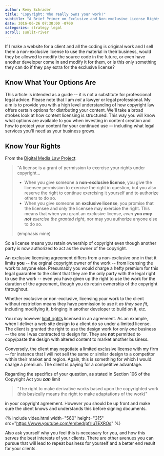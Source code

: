 ```yaml
---
author: Remy Schrader
title: "Copyright: Who really owns your work?"
subtitle: "A Brief Primer on Exclusive and Non-exclusive License Rights"
date: 2016-06-26 07:30:00 -0700
categories: strategy legal
scroll: sunlit-river
---
```


If I make a website for a client and all the coding is original work
 and I sell them a non-exclusive license to use the material in their business,
 would they be allowed to modify the source code in the future,
 or even have another developer come in and modify it for them,
 or is this only something they can do if they pay extra
 for the exclusive license?

## Know What Your Options Are

 This article is intended as a guide -- it is not a substitute for professional legal advice.
Please note that I am _not_ a lawyer or legal professional.
My aim is to provide you with a high level understanding of how copyright law offers certain options for distrbuting your content.
We'll take a broad strokes look at how content licensing is structured.
This way you will know what options are available to you when investing in content creation and how to protect your content for your continued use -- including what legal services you'll need as your business grows. 

## Know Your Rights  

From the [Digital Media Law Project][legal-guide]:  

> "A license is a grant of permission to exercise your rights under copyright...  
>
> + When you give someone a **non-exclusive license**, you give the licensee permission to exercise the right in question, but you also reserve the right to continue exercising it yourself and to authorize others to do so.  
> + When you give someone an **exclusive license**, you promise that the licensee and only the licensee may exercise the right. This means that when you grant an exclusive license, _even **you may not** exercise the granted right_, nor may you authorize anyone else to do so.  
>
> (emphasis mine)  

So a license means you retain ownership of copyright even though another party is now authorized to act as the owner of the copyright.    

An exclusive licensing agreement differs from a non-exclusive one in that it limits **you** -- the orginal copyright owner of the work -- from licensing the work to anyone else. Presumably you would charge a hefty premium for this legal guarantee to the client that they are the only party with the legal right to use the work -- even you have given up the right to use the work for the duration of the agreement, though you do retain ownership of the copyright throughout.  

Whether exclusive or non-exclusive, licensing your work to the client without restriction means they have permission to use it _as they see fit_, including modifying it, bringing in another developer to build on it, etc.  

You may however [limit rights](http://www.dmlp.org/legal-guide/which-rights-can-be-transferred-or-licensed) licensed in an agreement. As an example, when I deliver a web site design to a client do so under a limited license. The client is granted the right to use the design work for only _one_ business -- the one I was contracted to design for. They are **not** permitted to copy/paste the design with altered content to market another business.  

Conversely, the client may negotiate a limited exclusive license with my firm -- for instance that I will not sell the same or similar design to a competitor within their market and region. Again, this is something for which I would charge a premium. The client is paying for a competitive advantage.    

Regarding the specifics of your question, as stated in Section 106 of the Copyright Act you _**can**_ limit  

> "The right to make derivative works based upon the copyrighted work (this basically means the right to make adaptations of the work)"  

in your copyright agreement. However you should be up front and make sure the client knows and understands this before signing documents.  

{% include video.html width="560" height="315" src="https://www.youtube.com/embed/pfrIuTEXROs" %}

Also ask yourself why you feel this is necessary for you, and how this serves the best interests of your clients. There are other avenues you can pursue that will lead to repeat business for yourself and a better end result for your clients.  

[legal-guide]: http://www.dmlp.org/legal-guide/understanding-difference-between-transfer-and-license
